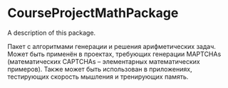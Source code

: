 # CourseProjectMathPackage

A description of this package.

Пакет с алгоритмами генерации и решения арифметических задач. Может быть применён в проектах, требующих генерации MAPTCHAs (математических CAPTCHAs – элементарных математических примеров). Также может быть использован в приложениях, тестирующих скорость мышления и тренирующих память.
